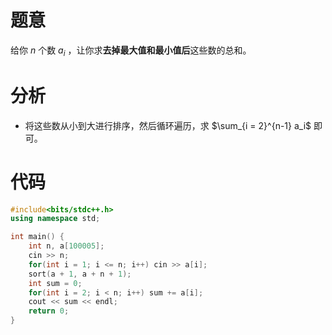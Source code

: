 # 题意

给你 $n$ 个数 $a_i$ ，让你求**去掉最大值和最小值后**这些数的总和。

# 分析

- 将这些数从小到大进行排序，然后循环遍历，求 $\sum_{i = 2}^{n-1} a_i$ 
即可。

# 代码

```cpp
#include<bits/stdc++.h>
using namespace std;

int main() {
    int n, a[100005];
    cin >> n;
    for(int i = 1; i <= n; i++) cin >> a[i];
    sort(a + 1, a + n + 1);
    int sum = 0;
    for(int i = 2; i < n; i++) sum += a[i];
    cout << sum << endl;
    return 0;
}
```
